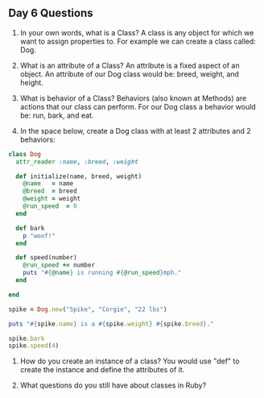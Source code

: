 ## Day 6 Questions

1. In your own words, what is a Class?
A class is any object for which we want to assign properties to. For example we can create a class called: Dog.

1. What is an attribute of a Class?
An attribute is a fixed aspect of an object. An attribute of our Dog class would be: breed, weight, and height.

1. What is behavior of a Class?
Behaviors (also known at Methods) are actions that our class can perform. For our Dog class a behavior would be: run, bark, and eat.

1. In the space below, create a Dog class with at least 2 attributes and 2 behaviors:

```ruby
class Dog
  attr_reader :name, :breed, :weight

  def initialize(name, breed, weight)
    @name   = name
    @breed  = breed
    @weight = weight
    @run_speed  = 0
  end

  def bark
    p "woof!"
  end

  def speed(number)
    @run_speed += number
    puts "#{@name} is running #{@run_speed}mph."
  end

end

spike = Dog.new("Spike", "Corgie", "22 lbs")

puts "#{spike.name} is a #{spike.weight} #{spike.breed}."

spike.bark
spike.speed(4)
```

1. How do you create an instance of a class?
You would use "def" to create the instance and define the attributes of it.

1. What questions do you still have about classes in Ruby?
